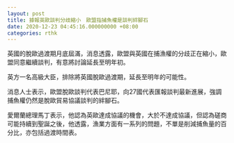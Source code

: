 ```yaml
---
layout: post
title: 據報英歐談判分歧縮小　歐盟指捕魚權是談判絆腳石
date: 2020-12-23 04:45:16.000000000 +08:00
categories: rthk
---
```


英國的脫歐過渡期月底屆滿，消息透露，歐盟與英國在捕漁權的分歧正在縮小，歐盟同意繼續談判，有意將討論延長至明年初。

英方一名高級大臣，排除將英國脫歐過渡期，延長至明年的可能性。

消息人士表示，歐盟脫歐談判代表巴尼耶，向27國代表匯報談判最新進展，強調捕魚權仍然是脫歐貿易協議談判的絆腳石。

愛爾蘭總理馬丁表示，他認為英歐達成協議的機會，大於不達成協議，但認為磋商可能持續到聖誕之後，他透露，漁業方面有一系列的問題，不單是削減捕魚量的百分比，亦包括過渡時間表。
